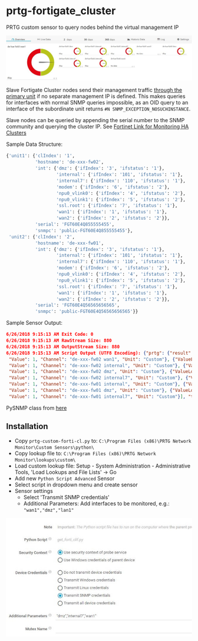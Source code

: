 # prtg-fortigate_cluster

PRTG custom sensor to query nodes behind the virtual management IP

![scr01](assets/img/scr01.jpg)

Slave Fortigate Cluster nodes send their management traffic [through the primary unit][mgmt-traffic] if no separate management IP is defined. This makes queries for interfaces with normal SNMP queries impossible, as an OID query to an interface of the subordinate unit returns `#N SNMP_EXCEPTION_NOSUCHINSTANCE`.

Slave nodes can be queried by appending the serial number to the SNMP community and querying the cluster IP. See [Fortinet Link for Monitoring HA Clusters][forti-link]

Sample Data Structure:

```sh
{'unit1': {'clIndex': '1',
           'hostname': 'de-xxx-fw02',
           'int': {'dmz': {'ifIndex': '3', 'ifstatus': '1'},
                   'internal': {'ifIndex': '101', 'ifstatus': '1'},
                   'internal7': {'ifIndex': '110', 'ifstatus': '1'},
                   'modem': {'ifIndex': '6', 'ifstatus': '2'},
                   'npu0_vlink0': {'ifIndex': '4', 'ifstatus': '2'},
                   'npu0_vlink1': {'ifIndex': '5', 'ifstatus': '2'},
                   'ssl.root': {'ifIndex': '7', 'ifstatus': '1'},
                   'wan1': {'ifIndex': '1', 'ifstatus': '1'},
                   'wan2': {'ifIndex': '2', 'ifstatus': '2'}},
           'serial': 'FGT60E4Q855555455',
           'snmpc': 'public-FGT60E4Q855555455'},
 'unit2': {'clIndex': '2',
           'hostname': 'de-xxx-fw01',
           'int': {'dmz': {'ifIndex': '3', 'ifstatus': '1'},
                   'internal': {'ifIndex': '101', 'ifstatus': '1'},
                   'internal7': {'ifIndex': '110', 'ifstatus': '1'},
                   'modem': {'ifIndex': '6', 'ifstatus': '2'},
                   'npu0_vlink0': {'ifIndex': '4', 'ifstatus': '2'},
                   'npu0_vlink1': {'ifIndex': '5', 'ifstatus': '2'},
                   'ssl.root': {'ifIndex': '7', 'ifstatus': '1'},
                   'wan1': {'ifIndex': '1', 'ifstatus': '1'},
                   'wan2': {'ifIndex': '2', 'ifstatus': '2'}},
           'serial': 'FGT60E4Q56565656565',
           'snmpc': 'public-FGT60E4Q56565656565'}}
```

Sample Sensor Output:

```json
6/26/2018 9:15:13 AM Exit Code: 0
6/26/2018 9:15:13 AM RawStream Size: 880
6/26/2018 9:15:13 AM OutputStream Size: 880
6/26/2018 9:15:13 AM Script Output (UTF8 Encoding): {"prtg": {"result": [{"ValueLookup": "custom.lookup.forti.interfaces",
 "Value": 1, "Channel": "de-xxx-fw02 wan1", "Unit": "Custom"}, {"ValueLookup": "custom.lookup.forti.interfaces",
 "Value": 1, "Channel": "de-xxx-fw02 internal", "Unit": "Custom"}, {"ValueLookup": "custom.lookup.forti.interfaces", 
 "Value": 1, "Channel": "de-xxx-fw02 dmz", "Unit": "Custom"}, {"ValueLookup": "custom.lookup.forti.interfaces", 
 "Value": 1, "Channel": "de-xxx-fw02 internal7", "Unit": "Custom"}, {"ValueLookup": "custom.lookup.forti.interfaces",
 "Value": 1, "Channel": "de-xxx-fw01 internal", "Unit": "Custom"}, {"ValueLookup": "custom.lookup.forti.interfaces",
 "Value": 1, "Channel": "de-xxx-fw01 dmz", "Unit": "Custom"}, {"ValueLookup": "custom.lookup.forti.interfaces",
 "Value": 1, "Channel": "de-xxx-fw01 internal7", "Unit": "Custom"}], "text": "OK"}}[CR][LF]
```

PySNMP class from [here][py-snmp-class]

## Installation

- Copy `prtg-custom-forti-cl.py` to: `C:\Program Files (x86)\PRTG Network Monitor\Custom Sensors\python\`
- Copy lookup file to: `C:\Program Files (x86)\PRTG Network Monitor\lookups\custom\` 
- Load custom lookup file: Setup - System Administration - Administrative Tools, 'Load Lookups and File Lists' -> Go
- Add new `Python Script Advanced` Sensor
- Select script in dropdown menu and create sensor
- Sensor settings
  - Select 'Transmit SNMP credentials'
  - Additional Parameters: Add interfaces to be monitored, e.g.: `"wan1","dmz","lan1"`

![scr02](assets/img/scr02.jpg)

[mgmt-traffic]: http://help.fortinet.com/fos50hlp/54/Content/FortiOS/fortigate-high-availability-52/HA_operatingPrimaryRouter.htm
[forti-link]: http://help.fortinet.com/fos50hlp/54/Content/FortiOS/fortigate-high-availability-52/HA_operatingSNMP.htm
[py-snmp-class]: https://jcutrer.com/howto/dev/python/python-tutorial-query-dell-poweredge-temperature-snmp-data